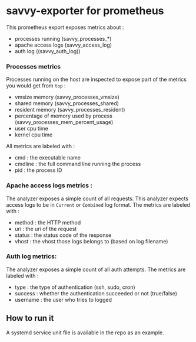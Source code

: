 # savvy-exporter for prometheus

This prometheus export exposes metrics about : 
- processes running (savvy_processes_*)
- apache access logs (savvy_access_log)
- auth log ((savvy_auth_log))

### Processes metrics
Processes running on the host are inspected to expose part of the metrics you would get 
from `top` :
- vmsize memory (savvy_processes_vmsize)
- shared memory (savvy_processes_shared)
- resident memory (savvy_processes_resident)
- percentage of memory used by process (savvy_processes_mem_percent_usage)
- user cpu time
- kernel cpu time

All metrics are labeled with : 
- cmd : the executable name
- cmdline : the full command line running the process
- pid : the process ID

### Apache access logs metrics :
The analyzer exposes a simple count of all requests. This analyzer expects access logs to be in `Current` or `Combined` log format.
The metrics are labeled with : 
- method : the HTTP method 
- uri : the uri of the request
- status : the status code of the response
- vhost : the vhost those logs belongs to (based on log filename)

### Auth log metrics:
The analyzer exposes a simple count of all auth attempts.
The metrics are labeled with :
- type : the type of authentication (ssh, sudo, cron)
- success : whether the authentication succeeded or not (true/false)
- username : the user who tries to logged

## How to run it

A systemd service unit file is available in the repo as an example.

